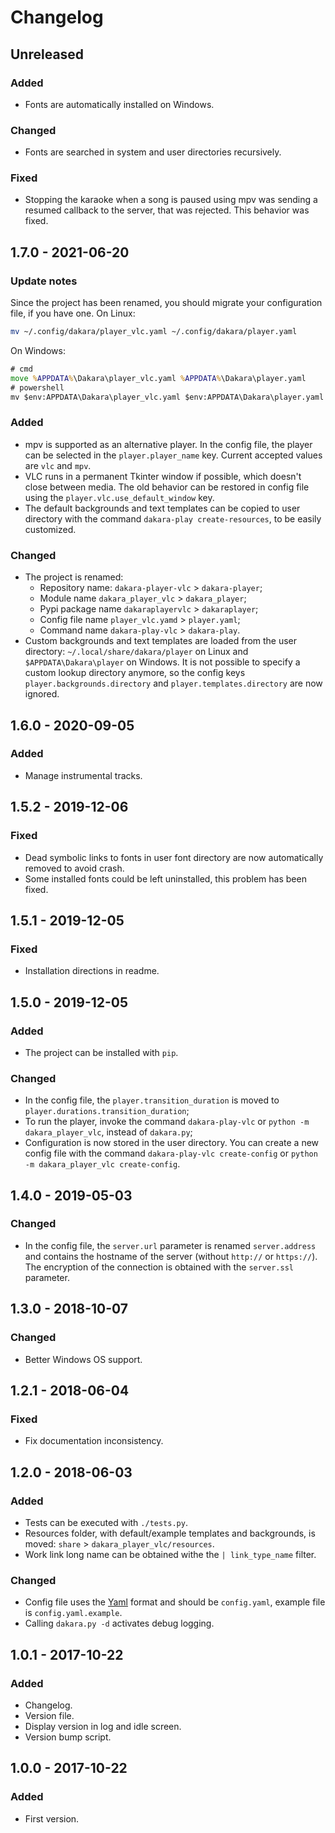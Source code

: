 # Changelog

<!---
## 0.0.1 - 1970-01-01

### Added

- New stuff.

### Changed

- Changed stuff.

### Deprecated

- Deprecated stuff.

### Removed

- Removed stuff.

### Fixed

- Fixed stuff.

### Security

- Security related fix.
-->

## Unreleased

### Added

- Fonts are automatically installed on Windows.

### Changed

- Fonts are searched in system and user directories recursively.

### Fixed

- Stopping the karaoke when a song is paused using mpv was sending a resumed callback to the server, that was rejected.
  This behavior was fixed.

## 1.7.0 - 2021-06-20

### Update notes

Since the project has been renamed, you should migrate your configuration file, if you have one.
On Linux:

```sh
mv ~/.config/dakara/player_vlc.yaml ~/.config/dakara/player.yaml
```

On Windows:

```cmd
# cmd
move %APPDATA%\Dakara\player_vlc.yaml %APPDATA%\Dakara\player.yaml
# powershell
mv $env:APPDATA\Dakara\player_vlc.yaml $env:APPDATA\Dakara\player.yaml
```

### Added

- mpv is supported as an alternative player.
  In the config file, the player can be selected in the `player.player_name` key.
  Current accepted values are `vlc` and `mpv`.
- VLC runs in a permanent Tkinter window if possible, which doesn't close between media.
  The old behavior can be restored in config file using the `player.vlc.use_default_window` key.
- The default backgrounds and text templates can be copied to user directory with the command `dakara-play create-resources`, to be easily customized.

### Changed

- The project is renamed:
  - Repository name: `dakara-player-vlc` > `dakara-player`;
  - Module name `dakara_player_vlc` > `dakara_player`;
  - Pypi package name `dakaraplayervlc` > `dakaraplayer`;
  - Config file name `player_vlc.yamd` > `player.yaml`;
  - Command name `dakara-play-vlc` > `dakara-play`.
- Custom backgrounds and text templates are loaded from the user directory: `~/.local/share/dakara/player` on Linux and `$APPDATA\Dakara\player` on Windows.
  It is not possible to specify a custom lookup directory anymore, so the config keys `player.backgrounds.directory` and `player.templates.directory` are now ignored.

## 1.6.0 - 2020-09-05

### Added

- Manage instrumental tracks.

## 1.5.2 - 2019-12-06

### Fixed

- Dead symbolic links to fonts in user font directory are now automatically removed to avoid crash.
- Some installed fonts could be left uninstalled, this problem has been fixed.

## 1.5.1 - 2019-12-05

### Fixed

- Installation directions in readme.

## 1.5.0 - 2019-12-05

### Added

- The project can be installed with `pip`.

### Changed

- In the config file, the `player.transition_duration` is moved to `player.durations.transition_duration`;
- To run the player, invoke the command `dakara-play-vlc` or `python -m dakara_player_vlc`, instead of `dakara.py`;
- Configuration is now stored in the user directory. You can create a new config file with the command `dakara-play-vlc create-config` or `python -m dakara_player_vlc create-config`.

## 1.4.0 - 2019-05-03

### Changed

- In the config file, the `server.url` parameter is renamed `server.address` and contains the hostname of the server (without `http://` or `https://`). The encryption of the connection is obtained with the `server.ssl` parameter.

## 1.3.0 - 2018-10-07

### Changed

- Better Windows OS support.

## 1.2.1 - 2018-06-04

### Fixed

- Fix documentation inconsistency.

## 1.2.0 - 2018-06-03

### Added

- Tests can be executed with `./tests.py`.
- Resources folder, with default/example templates and backgrounds, is moved: `share` > `dakara_player_vlc/resources`.
- Work link long name can be obtained withe the `| link_type_name` filter.

### Changed

- Config file uses the [Yaml](http://yaml.org/start.html) format and should be `config.yaml`, example file is `config.yaml.example`.
- Calling `dakara.py -d` activates debug logging.

## 1.0.1 - 2017-10-22

### Added

- Changelog.
- Version file.
- Display version in log and idle screen.
- Version bump script.

## 1.0.0 - 2017-10-22

### Added

- First version.
